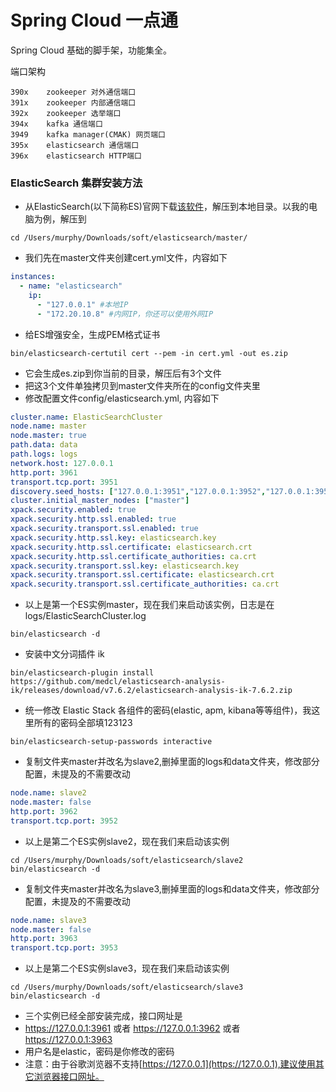 # Spring Cloud 一点通
Spring Cloud 基础的脚手架，功能集全。

端口架构

```
390x    zookeeper 对外通信端口
391x    zookeeper 内部通信端口
392x    zookeeper 选举端口
394x    kafka 通信端口
3949    kafka manager(CMAK) 网页端口
395x    elasticsearch 通信端口
396x    elasticsearch HTTP端口
```

### ElasticSearch 集群安装方法
* 从ElasticSearch(以下简称ES)官网下载[该软件](https://www.elastic.co/cn/elasticsearch)，解压到本地目录。以我的电脑为例，解压到
```
cd /Users/murphy/Downloads/soft/elasticsearch/master/
```
* 我们先在master文件夹创建cert.yml文件，内容如下
```yaml
instances:
  - name: "elasticsearch"
    ip: 
      - "127.0.0.1" #本地IP
      - "172.20.10.8" #内网IP，你还可以使用外网IP
```
* 给ES增强安全，生成PEM格式证书
```
bin/elasticsearch-certutil cert --pem -in cert.yml -out es.zip
```
* 它会生成es.zip到你当前的目录，解压后有3个文件
* 把这3个文件单独拷贝到master文件夹所在的config文件夹里
* 修改配置文件config/elasticsearch.yml, 内容如下
```yaml
cluster.name: ElasticSearchCluster
node.name: master
node.master: true
path.data: data
path.logs: logs
network.host: 127.0.0.1
http.port: 3961
transport.tcp.port: 3951
discovery.seed_hosts: ["127.0.0.1:3951","127.0.0.1:3952","127.0.0.1:3953"]
cluster.initial_master_nodes: ["master"]
xpack.security.enabled: true
xpack.security.http.ssl.enabled: true
xpack.security.transport.ssl.enabled: true
xpack.security.http.ssl.key: elasticsearch.key
xpack.security.http.ssl.certificate: elasticsearch.crt
xpack.security.http.ssl.certificate_authorities: ca.crt
xpack.security.transport.ssl.key: elasticsearch.key
xpack.security.transport.ssl.certificate: elasticsearch.crt
xpack.security.transport.ssl.certificate_authorities: ca.crt
```
* 以上是第一个ES实例master，现在我们来启动该实例，日志是在logs/ElasticSearchCluster.log
```
bin/elasticsearch -d
```
* 安装中文分词插件 ik
```
bin/elasticsearch-plugin install https://github.com/medcl/elasticsearch-analysis-ik/releases/download/v7.6.2/elasticsearch-analysis-ik-7.6.2.zip
```
* 统一修改 Elastic Stack 各组件的密码(elastic, apm, kibana等等组件)，我这里所有的密码全部填123123
```
bin/elasticsearch-setup-passwords interactive
```
* 复制文件夹master并改名为slave2,删掉里面的logs和data文件夹，修改部分配置，未提及的不需要改动
```yaml
node.name: slave2
node.master: false
http.port: 3962
transport.tcp.port: 3952
```
* 以上是第二个ES实例slave2，现在我们来启动该实例
```
cd /Users/murphy/Downloads/soft/elasticsearch/slave2
bin/elasticsearch -d
```
* 复制文件夹master并改名为slave3,删掉里面的logs和data文件夹，修改部分配置，未提及的不需要改动
```yaml
node.name: slave3
node.master: false
http.port: 3963
transport.tcp.port: 3953
```
* 以上是第二个ES实例slave3，现在我们来启动该实例
```
cd /Users/murphy/Downloads/soft/elasticsearch/slave3
bin/elasticsearch -d
```
* 三个实例已经全部安装完成，接口网址是
* https://127.0.0.1:3961 或者 https://127.0.0.1:3962 或者 https://127.0.0.1:3963 
* 用户名是elastic，密码是你修改的密码
* 注意：由于谷歌浏览器不支持[https://127.0.0.1](https://127.0.0.1),建议使用其它浏览器接口网址。